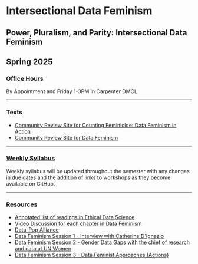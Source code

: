 
# Intersectional Data Feminism 

## Power, Pluralism, and Parity: Intersectional Data Feminism

## Spring 2025

### Office Hours
By Appointment and Friday 1-3PM in Carpenter DMCL

____

### Texts
- [Community Review Site for Counting Feminicide: Data Feminism in Action](https://mitpressonpubpub.mitpress.mit.edu/counting-feminicide)
- [Community Review Site for Data Feminism](https://data-feminism.mitpress.mit.edu/)

____

### [Weekly Syllabus](weekly_syllabus.md)
Weekly syllabus will be updated throughout the semester with any changes in due dates and the addition of links to workshops as they become available on GitHub. 

____

### Resources
- [Annotated list of readings in Ethical Data Science](https://github.com/jknowles/ethical_data_science_reader)
- [Video Discussion for each chapter in Data Feminism](https://datafeminism.io/blog/book/data-feminism-reading-group/)
- [Data-Pop Alliance](https://datapopalliance.org/the-data-feminism-program-why-intersectionality-and-gender-equity-matters/)
- [Data Feminism Session 1 - Interview with Catherine D'Ignazio](https://www.blog-datalab.com/home/data-feminism-event-series/)
- [Data Feminism Session 2 - Gender Data Gaps with the chief of research and data at UN Women](https://www.blog-datalab.com/home/data-feminism-session-2/)
- [Data Feminism Session 3 - Data Feminist Approaches (Actions)](https://www.blog-datalab.com/home/data-feminism-session-3/)
